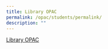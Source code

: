 ```yaml
---
title: Library OPAC
permalink: /opac/students/permalink/
description: ""
---
```

[Library OPAC](https://schoolibrary.moe.edu.sg/admiraltysec/cgi-bin/spydus.exe/MSGTRN/WPAC/HOME)